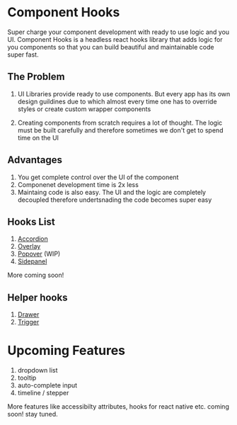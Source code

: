 # Component Hooks

Super charge your component development with ready to use logic and you UI. Component Hooks is a headless react hooks library that adds logic for you components so that you can build beautiful and maintainable code super fast.

## The Problem

1. UI Libraries provide ready to use components. But every app has its own design guildines due to which almost every time one has to override styles or create custom wrapper components

2. Creating components from scratch requires a lot of thought. The logic must be built carefully and therefore sometimes we don't get to spend time on the UI

## Advantages
1. You get complete control over the UI of the component
2. Componenet development time is 2x less
3. Maintaing code is also easy. The UI and the logic are completely decoupled therefore undertsnading the code becomes super easy

## Hooks List

1. [Accordion]("/src/lib/accordion/README.md")
2. [Overlay]("/src/lib/overlay/README.md")
3. [Popover]("/src/lib/popover/README.md") (WIP)
4. [Sidepanel]("/src/lib/sidepanel/README.md")

More coming soon!

## Helper hooks

1. [Drawer]("/src/lib/drawer/README.md")
1. [Trigger]("/src/lib/trigger/README.md")

# Upcoming Features
1. dropdown list
2. tooltip
3. auto-complete input
4. timeline / stepper

More features like accessibilty attributes, hooks for react native etc. coming soon! stay tuned.